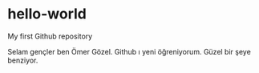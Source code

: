 # hello-world
My first Github repository

Selam gençler ben Ömer Gözel. Github ı yeni öğreniyorum.
Güzel bir şeye benziyor.
